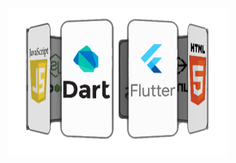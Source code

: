 <p style="text-align:center;">
<a href="https://ecorbero.github.io">
   <img alt="Portfolios" src="https://raw.githubusercontent.com/ecorbero/ecorbero.github.io/main/assets/assets/Captura.PNG"
   width=350" height="235">
</a>
</p>
